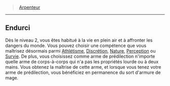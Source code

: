 ﻿---
!GenericItem
Name: Endurci
Id: wizard_surveyor_hd.md#endurci
ParentLink: wizard_surveyor_hd.md#arpenteur
ParentName: Arpenteur
NameLevel: 2
Attributes: {}
AttributesDictionary: >+
  {}

---
> [Arpenteur](hd_wizard_surveyor.md)

---

## Endurci

Dès le niveau 2, vous êtes habitué à la vie en plein air et à affronter les dangers du monde. Vous pouvez choisir une compétence que vous maîtrisez désormais parmi [Athlétisme](hd_abilities_strength_athletisme.md), [Discrétion](hd_abilities_dexterity_discretion.md), [Nature](hd_abilities_intelligence_nature.md), [Perception](hd_abilities_wisdom_perception.md) ou [Survie](hd_abilities_wisdom_survie.md). De plus, vous choisissez comme arme de prédilection n'importe quelle arme de corps-à-corps qui n'a pas les propriétés lourde ou à deux mains. Vous obtenez la maîtrise de cette arme, et lorsque vous tenez votre arme de prédilection, vous bénéficiez en permanence du sort d'armure de mage.

